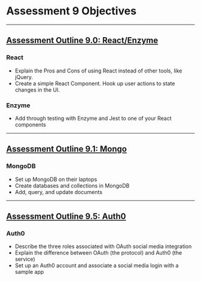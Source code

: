 # Assessment 9 Objectives
__________________

## [Assessment Outline 9.0: React/Enzyme](/projects/react-assessment.md)

### React
* Explain the Pros and Cons of using React instead of other tools, like jQuery.
* Create a simple React Component.
Hook up user actions to state changes in the UI.

### Enzyme
* Add through testing with Enzyme and Jest to one of your React components
_______________

## [Assessment Outline 9.1: Mongo](/projects/mongo-assessment.md)

### MongoDB
* Set up MongoDB on their laptops
* Create databases and collections in MongoDB
* Add, query, and update documents

_______________

## [Assessment Outline 9.5: Auth0](/projects/auth0-assessment.md)

### Auth0
* Describe the three roles associated with OAuth social media integration
* Explain the difference between OAuth (the protocol) and Auth0 (the service)
* Set up an Auth0 account and associate a social media login with a sample app
